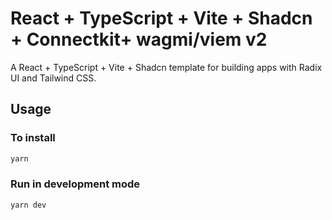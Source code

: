 # React + TypeScript + Vite + Shadcn + Connectkit+ wagmi/viem v2

A React + TypeScript + Vite + Shadcn template for building apps with Radix UI and Tailwind CSS.

## Usage

### To install

```bash
yarn
```

### Run in development mode

```bash
yarn dev
```
